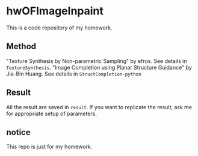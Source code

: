 # hwOFImageInpaint
This is a code repository of my homework.
## Method 

"Texture Synthesis by Non-parametric Sampling" by efros. See details in `TextureSynthesis`.
"Image Completion using Planar Structure Guidance" by Jia-Bin Huang. See details in `StructCompletion-python`

## Result
All the result are saved in `result`. If you want to replicate the result, ask me for appropriate setup of parameters.

## notice 
This repo is just for my homework.
